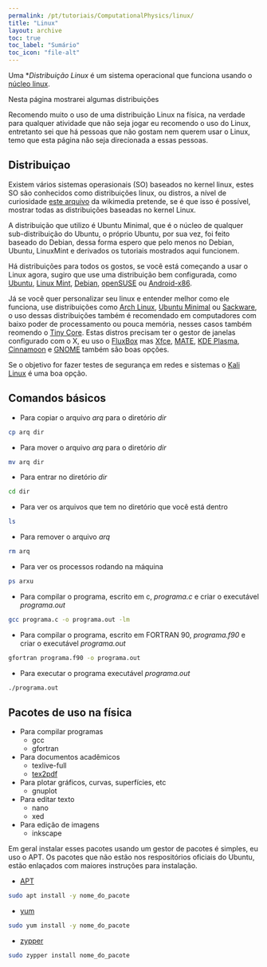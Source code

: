 ```yaml
---
permalink: /pt/tutoriais/ComputationalPhysics/linux/
title: "Linux"
layout: archive
toc: true
toc_label: "Sumário"
toc_icon: "file-alt"
---
```


Uma **Distribuição Linux* é um sistema operacional
que funciona usando o [núcleo linux](https://pt.m.wikipedia.org/wiki/Linux_(n%C3%BAcleo)).

Nesta página mostrarei algumas distribuições

Recomendo muito o uso de uma distribuição Linux na física, na verdade para qualquer atividade que não seja jogar eu recomendo o uso do Linux, entretanto sei que há pessoas que não gostam nem querem usar o Linux, temo que esta página não seja direcionada a essas pessoas.

## Distribuiçao

Existem vários sistemas operasionais (SO) baseados no kernel linux, estes SO são conhecidos como distribuições linux, ou distros, a nível de curiosidade [este arquivo](https://upload.wikimedia.org/wikipedia/commons/1/1b/Linux_Distribution_Timeline.svg) da wikimedia pretende, se é que isso é possível, mostrar todas as distribuições baseadas no kernel Linux.

A distribuição que utilizo é Ubuntu Minimal, que é o núcleo de qualquer sub-distribuição do Ubuntu, o próprio Ubuntu, por sua vez, foi feito baseado do Debian, dessa forma espero que pelo menos no Debian, Ubuntu, LinuxMint e derivados os tutoriais mostrados aqui funcionem.

Há distribuições para todos os gostos, se você está começando a usar o Linux agora, sugiro que use uma distribuição bem configurada, como [Ubuntu](https://pt.wikipedia.org/wiki/Ubuntu), [Linux Mint](https://pt.wikipedia.org/wiki/Linux_Mint), [Debian](https://pt.wikipedia.org/wiki/Debian), [openSUSE](https://pt.wikipedia.org/wiki/OpenSUSE) ou [Android-x86](https://pt.wikipedia.org/wiki/Android).

Já se você quer personalizar seu linux e entender melhor como ele funciona, use distribuições como [Arch Linux](https://pt.wikipedia.org/wiki/Arch_Linux), [Ubuntu Minimal](https://help.ubuntu.com/community/Installation/MinimalCD) ou [Sackware](https://pt.wikipedia.org/wiki/Slackware), o uso dessas distribuições também é recomendado em computadores com baixo poder de processamento ou pouca memória, nesses casos também reomendo o [Tiny Core](https://es.wikipedia.org/wiki/Tiny_Core_Linux). Estas distros precisam ter o gestor de janelas configurado com o X, eu uso o [FluxBox](https://pt.wikipedia.org/wiki/FluxBox) mas [Xfce](https://pt.wikipedia.org/wiki/Xfce), [MATE](https://pt.wikipedia.org/wiki/MATE), [KDE Plasma](https://pt.wikipedia.org/wiki/KDE_Plasma_4), [Cinnamoon](https://pt.wikipedia.org/wiki/Cinnamon_(interface_de_usu%C3%A1rio)) e [GNOME](https://pt.wikipedia.org/wiki/GNOME) também são boas opções.

Se o objetivo for fazer testes de segurança em redes e sistemas o [Kali Linux](https://pt.wikipedia.org/wiki/Kali_Linux) é uma boa opção.

## Comandos básicos

* Para copiar o arquivo *arq* para o diretório *dir*
```bash
cp arq dir
```
* Para mover o arquivo *arq* para o diretório *dir*
```bash
mv arq dir
```
* Para entrar no diretório *dir*
```bash
cd dir
```
* Para ver os arquivos que tem no diretório que você está dentro
```bash
ls
```
* Para remover o arquivo *arq*
```bash
rm arq
```
* Para ver os processos rodando na máquina
```bash
ps arxu
```
* Para compilar o programa, escrito em c, *programa.c* e criar o executável *programa.out*
```bash
gcc programa.c -o programa.out -lm
```
* Para compilar o programa, escrito em FORTRAN 90, *programa.f90* e criar o executável *programa.out*
```bash
gfortran programa.f90 -o programa.out
```
* Para executar o programa executável *programa.out*
```bash
./programa.out
```

## Pacotes de uso na física

* Para compilar programas
  * gcc
  * gfortran
* Para documentos acadêmicos
  * texlive-full
  * [tex2pdf](/pt/pkg/latex/)
* Para plotar gráficos, curvas, superfícies, etc
  * gnuplot
* Para editar texto
  * nano
  * xed
* Para edição de imagens
  * inkscape
  
Em geral instalar esses pacotes usando um gestor de pacotes é simples, eu uso o APT. Os pacotes que não estão nos respositórios oficiais do Ubuntu, estão enlaçados com maiores instruções para instalação.
* [APT](https://pt.wikipedia.org/wiki/APT_(software))
```bash
sudo apt install -y nome_do_pacote
```
* [yum](https://pt.wikipedia.org/wiki/Yum)
```bash
sudo yum install -y nome_do_pacote
```
* [zypper](https://pt.wikipedia.org/wiki/ZYpp)
```bash
sudo zypper install nome_do_pacote
```
